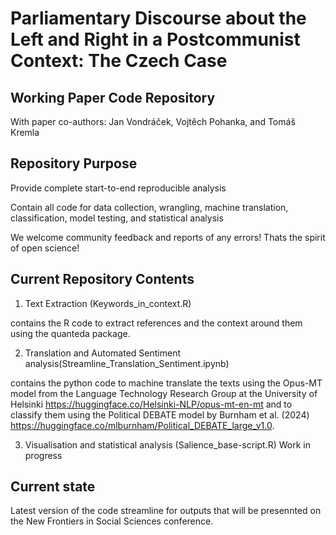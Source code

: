 # Parliamentary Discourse about the Left and Right in a Postcommunist Context: The Czech Case

## Working Paper Code Repository

With paper co-authors: Jan Vondráček, Vojtěch Pohanka, and Tomáš Kremla 


## Repository Purpose

Provide complete start-to-end reproducible analysis

Contain all code for data collection, wrangling, machine translation, classification, model testing, and statistical analysis

We welcome community feedback and reports of any errors! Thats the spirit of open science!

## Current Repository Contents
1. Text Extraction (Keywords_in_context.R)

  contains the R code to extract references and the context around them using the quanteda package.

2. Translation and Automated Sentiment analysis(Streamline_Translation_Sentiment.ipynb)

  contains the python code to machine translate the texts using the Opus-MT model from the Language Technology Research Group at the University of Helsinki https://huggingface.co/Helsinki-NLP/opus-mt-en-mt and to classify them using the Political DEBATE model by Burnham et al. (2024) https://huggingface.co/mlburnham/Political_DEBATE_large_v1.0.

3. Visualisation and statistical analysis (Salience_base-script.R)
   Work in progress


## Current state

Latest version of the code streamline for outputs that will be presennted on the New Frontiers in Social Sciences conference.
